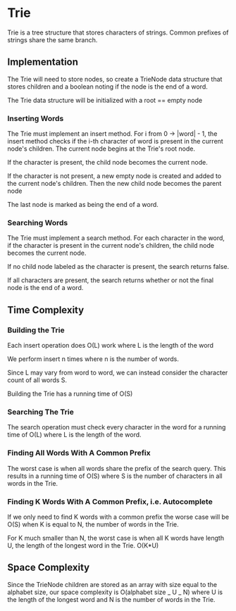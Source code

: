 # Trie

Trie is a tree structure that stores characters of strings. Common prefixes of strings share the same branch.

## Implementation

The Trie will need to store nodes, so create a TrieNode data structure that stores children and a boolean noting if the node is the end of a word.

The Trie data structure will be initialized with a root == empty node

### Inserting Words

The Trie must implement an insert method. For i from 0 -> |word| - 1, the insert method checks if the i-th character of word is present in the current node's children. The current node begins at the Trie's root node.

If the character is present, the child node becomes the current node.

If the character is not present, a new empty node is created and added to the current node's children. Then the new child node becomes the parent node

The last node is marked as being the end of a word.

### Searching Words

The Trie must implement a search method. For each character in the word, if the character is present in the current node's children, the child node becomes the current node.

If no child node labeled as the character is present, the search returns false.

If all characters are present, the search returns whether or not the final node is the end of a word.

## Time Complexity

### Building the Trie

Each insert operation does O(L) work where L is the length of the word

We perform insert n times where n is the number of words.

Since L may vary from word to word, we can instead consider the character count of all words S.

Building the Trie has a running time of O(S)

### Searching The Trie

The search operation must check every character in the word for a running time of O(L) where L is the length of the word.

### Finding All Words With A Common Prefix

The worst case is when all words share the prefix of the search query. This results in a running time of O(S) where S is the number of characters in all words in the Trie.

### Finding K Words With A Common Prefix, i.e. Autocomplete

If we only need to find K words with a common prefix the worse case will be O(S) when K is equal to N, the number of words in the Trie.

For K much smaller than N, the worst case is when all K words have length U, the length of the longest word in the Trie. O(K\*U)

## Space Complexity

Since the TrieNode children are stored as an array with size equal to the alphabet size, our space complexity is O(alphabet size _ U _ N) where U is the length of the longest word and N is the number of words in the Trie.
